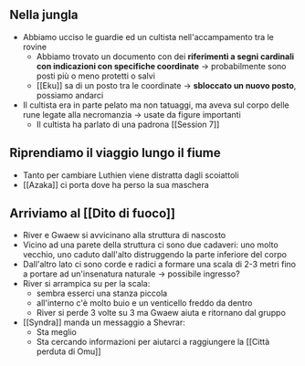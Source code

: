 ## Nella jungla
- Abbiamo ucciso le guardie ed un cultista nell'accampamento tra le rovine
	- Abbiamo trovato un documento con dei **riferimenti a segni cardinali con indicazioni con specifiche coordinate** -> probabilmente sono posti più o meno protetti o salvi
	- [[Eku]] sa di un posto tra le coordinate -> **sbloccato un nuovo posto**, possiamo andarci
- Il cultista era in parte pelato ma non tatuaggi, ma aveva sul corpo delle rune legate alla necromanzia -> usate da figure importanti
	- Il cultista ha parlato di una padrona [[Session 7]]

## Riprendiamo il viaggio lungo il fiume
- Tanto per cambiare Luthien viene distratta dagli scoiattoli
- [[Azaka]] ci porta dove ha perso la sua maschera

## Arriviamo al [[Dito di fuoco]]
- River e Gwaew si avvicinano alla struttura di nascosto
- Vicino ad una parete della struttura ci sono due cadaveri: uno molto vecchio, uno caduto dall'alto distruggendo la parte inferiore del corpo
- Dall'altro lato ci sono corde e radici a formare una scala di 2-3 metri fino a portare ad un'insenatura naturale -> possibile ingresso?
- River si arrampica su per la scala:
	- sembra esserci una stanza piccola
	- all'interno c'è molto buio e un venticello freddo da dentro
	- River si perde 3 volte su 3 ma Gwaew aiuta e ritornano dal gruppo
- [[Syndra]] manda un messaggio a Shevrar:
	- Sta meglio
	- Sta cercando informazioni per aiutarci a raggiungere la [[Città perduta di Omu]]